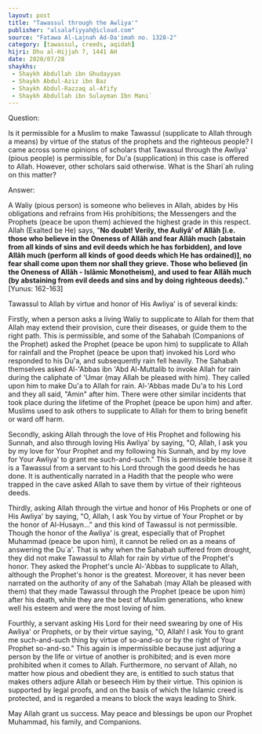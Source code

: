```yaml
---
layout: post
title: "Tawassul through the Awliya'"
publisher: "alsalafiyyah@icloud.com"
source: "Fatawa Al-Lajnah Ad-Da'imah no. 1328-2"
category: [tawassul, creeds, aqidah]
hijri: Dhu al-Hijjah 7, 1441 AH
date: 2020/07/28
shaykhs: 
 - Shaykh Abdullah ibn Ghudayyan
 - Shaykh Abdul-Aziz ibn Baz
 - Shaykh Abdul-Razzaq al-Afify
 - Shaykh Abdullah ibn Sulayman Ibn Mani`
---
```


Question: 

Is it permissible for a Muslim to make Tawassul (supplicate to Allah through a means) by virtue of the status of the prophets and the righteous people? I came across some opinions of scholars that Tawassul through the Awliya' (pious people) is permissible, for Du'a (supplication) in this case is offered to Allah. However, other scholars said otherwise. What is the Shari`ah ruling on this matter?

Answer:

A Waliy (pious person) is someone who believes in Allah, abides by His obligations and refrains from His prohibitions; the Messengers and the Prophets (peace be upon them) achieved the highest grade in this respect. Allah (Exalted be He) says, "**No doubt! Verily, the Auliyâ’ of Allâh [i.e. those who believe in the Oneness of Allâh and fear Allâh much (abstain from all kinds of sins and evil deeds which he has forbidden), and love Allâh much (perform all kinds of good deeds which He has ordained)], no fear shall come upon them nor shall they grieve. Those who believed (in the Oneness of Allâh - Islâmic Monotheism), and used to fear Allâh much (by abstaining from evil deeds and sins and by doing righteous deeds).**" [Yunus: 162-163]

Tawassul to Allah by virtue and honor of His Awliya' is of several kinds:

Firstly, when a person asks a living Waliy to supplicate to Allah for them that Allah may extend their provision, cure their diseases, or guide them to the right path. This is permissible, and some of the Sahabah (Companions of the Prophet) asked the Prophet (peace be upon him) to supplicate to Allah for rainfall and the Prophet (peace be upon that) invoked his Lord who responded to his Du'a, and subsequently rain fell heavily. The Sahabah themselves asked Al-'Abbas ibn 'Abd Al-Muttalib to invoke Allah for rain during the caliphate of 'Umar (may Allah be pleased with him). They called upon him to make Du'a to Allah for rain. Al-'Abbas made Du'a to his Lord and they all said, "Amin" after him. There were other similar incidents that took place during the lifetime of the Prophet (peace be upon him) and after. Muslims used to ask others to supplicate to Allah for them to bring benefit or ward off harm.

Secondly, asking Allah through the love of His Prophet and following his Sunnah, and also through loving His Awliya' by saying, "O, Allah, I ask you by my love for Your Prophet and my following his Sunnah, and by my love for Your Awliya' to grant me such-and-such." This is permissible because it is a Tawassul from a servant to his Lord through the good deeds he has done. It is authentically narrated in a Hadith that the people who were trapped in the cave asked Allah to save them by virtue of their righteous deeds.

Thirdly, asking Allah through the virtue and honor of His Prophets or one of His Awliya' by saying, "O, Allah, I ask You by virtue of Your Prophet or by the honor of Al-Husayn..." and this kind of Tawassul is not permissible. Though the honor of the Awliya' is great, especially that of Prophet Muhammad (peace be upon him), it cannot be relied on as a means of answering the Du`a'. That is why when the Sahabah suffered from drought, they did not make Tawassul to Allah for rain by virtue of the Prophet's honor. They asked the Prophet's uncle Al-'Abbas to supplicate to Allah, although the Prophet's honor is the greatest. Moreover, it has never been narrated on the authority of any of the Sahabah (may Allah be pleased with them) that they made Tawassul through the Prophet (peace be upon him) after his death, while they are the best of Muslim generations, who knew well his esteem and were the most loving of him.

Fourthly, a servant asking His Lord for their need swearing by one of His Awliya' or Prophets, or by their virtue saying, "O, Allah! I ask You to grant me such-and-such thing by virtue of so-and-so or by the right of Your Prophet so-and-so." This again is impermissible because just adjuring a person by the life or virtue of another is prohibited; and is even more prohibited when it comes to Allah. Furthermore, no servant of Allah, no matter how pious and obedient they are, is entitled to such status that makes others adjure Allah or beseech Him by their virtue. This opinion is supported by legal proofs, and on the basis of which the Islamic creed is protected, and is regarded a means to block the ways leading to Shirk.

May Allah grant us success. May peace and blessings be upon our Prophet Muhammad, his family, and Companions.

